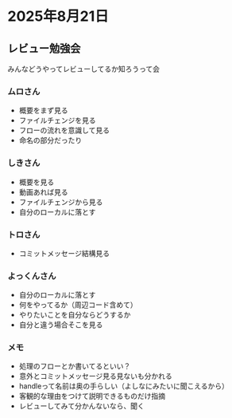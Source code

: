 # 2025年8月21日

## レビュー勉強会
みんなどうやってレビューしてるか知ろうって会

### ムロさん
- 概要をまず見る
- ファイルチェンジを見る
- フローの流れを意識して見る
- 命名の部分だったり

### しきさん
- 概要を見る
- 動画あれば見る
- ファイルチェンジから見る
- 自分のローカルに落とす

### トロさん
- コミットメッセージ結構見る

### よっくんさん
- 自分のローカルに落とす
- 何をやってるか（周辺コード含めて）
- やりたいことを自分ならどうするか
- 自分と違う場合そこを見る

### メモ
- 処理のフローとか書いてるといい？
- 意外とコミットメッセージ見る見ないも分かれる
- handleって名前は奥の手らしい（よしなにみたいに聞こえるから）
- 客観的な理由をつけて説明できるものだけ指摘
- レビューしてみて分かんないなら、聞く
